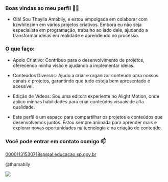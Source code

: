  ### Boas vindas ao meu perfil 💙💙

- Olá! Sou Thaylla Amabily, e estou empolgada em colaborar com kzwhitezinn em vários projetos criativos. Embora eu não seja especialista em programação, trabalho ao lado dele, ajudando a transformar ideias em realidade e aprendendo no processo.

### O que faço:

- Apoio Criativo: Contribuo para o desenvolvimento de projetos, oferecendo minha visão e ajudando a implementar ideias.
- Conteúdos Diversos: Ajudo a criar e organizar conteúdo para nossos canais e projetos, garantindo que tudo esteja bem apresentado e acessível.
- Edição de Vídeos: Sou uma editora experiente no Alight Motion, onde aplico minhas habilidades para criar conteúdos visuais de alta qualidade.

- Este perfil é um espaço para compartilhar os projetos e conteúdos que desenvolvemos juntos. Estou sempre animada para aprender mais e explorar novas oportunidades na tecnologia e na criação de conteúdo.

### Você pode entrar em contato comigo 📫
00001131530718sp@al.educacao.sp.gov.br

@thamabily

![](https://encrypted-tbn0.gstatic.com/images?q=tbn:ANd9GcRNWr-PpvrNq-uxJTPMXLX8t60x04xSjWgJcw&s)
